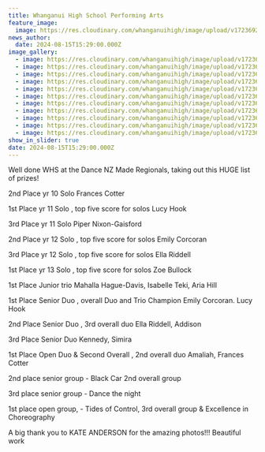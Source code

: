 ```yaml
---
title: Whanganui High School Performing Arts
feature_image:
  image: https://res.cloudinary.com/whanganuihigh/image/upload/v1723692384/News/PFA10.jpg
news_author:
  date: 2024-08-15T15:29:00.000Z
image_gallery:
  - image: https://res.cloudinary.com/whanganuihigh/image/upload/v1723692386/News/PFA11.jpg
  - image: https://res.cloudinary.com/whanganuihigh/image/upload/v1723692385/News/PFA7.jpg
  - image: https://res.cloudinary.com/whanganuihigh/image/upload/v1723692385/News/PFA9.jpg
  - image: https://res.cloudinary.com/whanganuihigh/image/upload/v1723692384/News/PFA8.jpg
  - image: https://res.cloudinary.com/whanganuihigh/image/upload/v1723692383/News/PFA6.jpg
  - image: https://res.cloudinary.com/whanganuihigh/image/upload/v1723692382/News/pfa1.jpg
  - image: https://res.cloudinary.com/whanganuihigh/image/upload/v1723692382/News/PFA4.jpg
  - image: https://res.cloudinary.com/whanganuihigh/image/upload/v1723692381/News/PFA2.jpg
  - image: https://res.cloudinary.com/whanganuihigh/image/upload/v1723692381/News/PFA3.jpg
  - image: https://res.cloudinary.com/whanganuihigh/image/upload/v1723692381/News/PFA5.jpg
  - image: https://res.cloudinary.com/whanganuihigh/image/upload/v1723692380/News/PFA.jpg
show_in_slider: true
date: 2024-08-15T15:29:00.000Z
---
```

Well done WHS at the Dance NZ Made Regionals, taking out this HUGE list of prizes! 

2nd Place yr 10 Solo  Frances Cotter

 1st  Place yr 11 Solo  , top five score for solos Lucy Hook

 3rd Place yr 11 Solo  Piper Nixon-Gaisford

 2nd Place yr 12 Solo  , top five score for solos Emily Corcoran

 3rd Place yr 12 Solo  , top five score for solos Ella Riddell

 1st Place yr 13 Solo  , top five score for solos Zoe Bullock

 1st Place Junior trio  Mahalla Hague-Davis, Isabelle Teki, Aria Hill 

 1st  Place Senior Duo  , overall Duo and Trio Champion Emily Corcoran. Lucy Hook

 2nd  Place Senior Duo  , 3rd overall duo Ella Riddell, Addison

 3rd  Place Senior Duo  Kennedy, Simira 

 1st  Place Open Duo & Second Overall  , 2nd overall duo Amaliah, Frances Cotter

 2nd place senior group   - Black Car 2nd overall group

 3rd place senior group   - Dance the night

 1st place open group,   - Tides of Control, 3rd overall group & Excellence in Choreography

A big thank you to KATE ANDERSON for the amazing photos!!! Beautiful work
